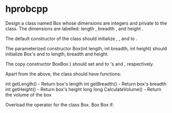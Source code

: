 # hprobcpp

Design a class named Box whose dimensions are integers and private to the class. The dimensions are labelled: length , breadth , and height .

The default constructor of the class should initialize , , and  to .

The parameterized constructor Box(int length, int breadth, int height) should initialize Box's  and  to length, breadth and height.

The copy constructor BoxBox ) should set  and  to 's  and , respectively.

Apart from the above, the class should have  functions:

int getLength() - Return box's length
int getBreadth() - Return box's breadth
int getHeight() - Return box's height
long long CalculateVolume() - Return the volume of the box

Overload the operator  for the class Box. Box   Box  if:


